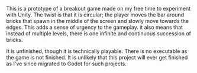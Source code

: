 This is a prototype of a breakout game made on my free time to experiment with Unity.
The twist is that it is circular; the player moves the bar around bricks that spawn in the middle of the screen and slowly move towards the edges. 
This adds a sense of urgency to the gameplay. it also means that instead of multiple levels, there is one infinite and continuous succession of bricks.

It is unfinished, though it is technically playable. There is no executable as the game is not finished. 
It is unlikely that this project will ever get finished as I've since migrated to Godot for such projects.
